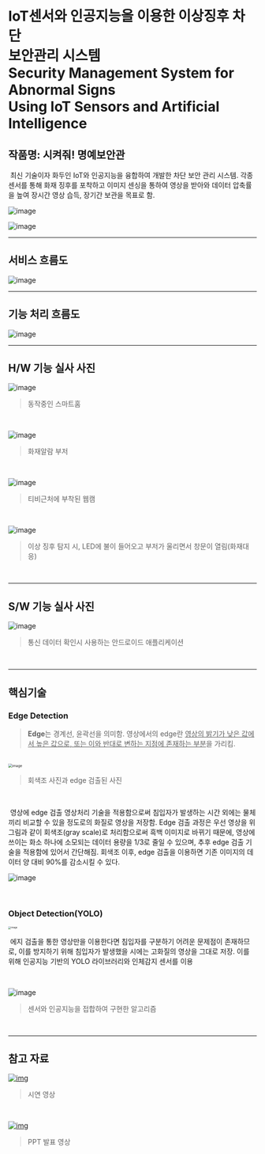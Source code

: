 # IoT센서와 인공지능을 이용한 이상징후 차단<br> 보안관리 시스템 <br> Security Management System for Abnormal Signs<br> Using IoT Sensors and Artificial Intelligence

## 작품명: 시켜줘! 명예보안관

​	최신 기술이자 화두인 IoT와 인공지능을 융합하여 개발한 차단 보안 관리 시스템. 각종 센서를 통해 화재 징후를 포착하고 이미지 센싱을 통하여 영상을 받아와 데이터 압축률을 높여 장시간 영상 습득, 장기간 보관을 목표로 함.

![image](https://user-images.githubusercontent.com/77868828/114572459-78384f00-9cb2-11eb-820e-78366b1fe138.png)

![image](https://user-images.githubusercontent.com/77868828/114572267-4c1cce00-9cb2-11eb-801c-09b30cf40a62.png)







------

## 서비스 흐름도

![image](https://user-images.githubusercontent.com/77868828/119845390-2c7cf480-bf44-11eb-9813-8a8535c9585c.png)







------

## 기능 처리 흐름도

![image](https://user-images.githubusercontent.com/77868828/119845470-3ef72e00-bf44-11eb-8401-3d5ac6b2925f.png)







------

## H/W 기능 실사 사진


![image](https://user-images.githubusercontent.com/77868828/119847326-d9a43c80-bf45-11eb-8664-a539403521a6.png) 

> 동작중인 스마트홈

<br>

![image](https://user-images.githubusercontent.com/77868828/119847677-24be4f80-bf46-11eb-8f94-e87c59a8c0e7.png) 

> 화재알람 부저

<br>

![image](https://user-images.githubusercontent.com/77868828/119847221-c3967c00-bf45-11eb-9fd6-26bdd009140a.png) 

> 티비근처에 부착된 웹캠

<br>

![image](https://user-images.githubusercontent.com/77868828/119957921-7bc33380-bfdd-11eb-833a-be913a2b40ad.png)

> 이상 징후 탐지 시, LED에 불이 들어오고 부저가 울리면서 창문이 열림(화재대응)

<br>





------

## S/W 기능 실사 사진

![image](https://user-images.githubusercontent.com/77868828/119925316-2de40680-bfb0-11eb-8c59-8f09e212fe36.png)

> 통신 데이터 확인시 사용하는 안드로이드 애플리케이션

<br>



------

## 핵심기술

### Edge Detection

> **Edge**는 경계선, 윤곽선을 의미함. 영상에서의 edge란 <u>영상의 밝기가 낮은 값에서 높은 값으로, 또는 이와 반대로 변하는 지점에 존재하는 부분</u>을 가리킴.

<br>

<img src="https://user-images.githubusercontent.com/77868828/119958113-af05c280-bfdd-11eb-8ee1-929ecc6f22b6.png" alt="image" style="zoom:50%;" />

> 회색조 사진과 edge 검출된 사진	

<br>

​	영상에 edge 검출 영상처리 기술을 적용함으로써 침입자가 발생하는 시간 외에는 물체끼리 비교할 수 있을 정도로의 화질로 영상을 저장함. Edge 검출 과정은 우선 영상을 위 그림과 같이 회색조(gray scale)로 처리함으로써 흑백 이미지로 바뀌기 때문에, 영상에 쓰이는 화소 하나에 소모되는 데이터 용량을 1/3로 줄일 수 있으며, 추후 edge 검출 기술을 적용함에 있어서 간단해짐. 회색조 이후, edge 검출을 이용하면 기존 이미지의 데이터 양 대비 90%를 감소시킬 수 있다.<br>

![image](https://user-images.githubusercontent.com/77868828/119967263-1ffda800-bfe7-11eb-8c89-bd28ef32f1c8.png)

<br>

### Object Detection(YOLO)

<img src="https://user-images.githubusercontent.com/77868828/119990815-c0fa5c00-c003-11eb-8e20-d7f9753be1ac.png" alt="image" style="zoom: 33%;" /> 

​	에지 검출을 통한 영상만을 이용한다면 침입자를 구분하기 어려운 문제점이 존재하므로, 이를
방지하기 위해 침입자가 발생했을 시에는 고화질의 영상을 그대로 저장. 이를 위해 인공지능 기반의 YOLO 라이브러리와 인체감지 센서를 이용

<br>

![image](https://user-images.githubusercontent.com/77868828/119990745-aaec9b80-c003-11eb-859e-92333f6b977c.png) 

> 센서와 인공지능을 접합하여 구현한 알고리즘
>

<br>

------

## 참고 자료

[![img](https://i.ytimg.com/vi/y4LqNpQbxbw/hq720.jpg?sqp=-oaymwEcCOgCEMoBSFXyq4qpAw4IARUAAIhCGAFwAcABBg==&rs=AOn4CLDHUW2RGRINR3dTIt5sT1Ii6WRG6A)](https://youtu.be/y4LqNpQbxbw)

> 시연 영상

<br>

[![img](https://i.ytimg.com/vi/Yr7IuwVMAO8/hq720.jpg?sqp=-oaymwEcCOgCEMoBSFXyq4qpAw4IARUAAIhCGAFwAcABBg==&rs=AOn4CLBsZxYDN1EV8PYESmjVOkEOtZnq1g)](https://youtu.be/Yr7IuwVMAO8)

> PPT 발표 영상

